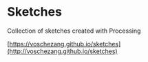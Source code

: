 # Sketches

Collection of sketches created with Processing

[https://voschezang.github.io/sketches](http://voschezang.github.io/sketches)
